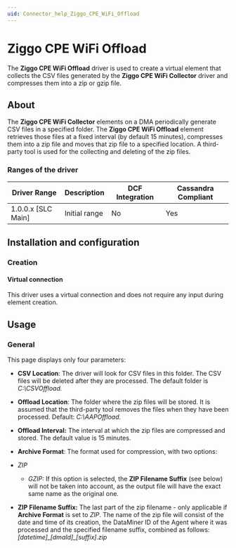 ```yaml
---
uid: Connector_help_Ziggo_CPE_WiFi_Offload
---
```


# Ziggo CPE WiFi Offload

The **Ziggo CPE WiFi Offload** driver is used to create a virtual element that collects the CSV files generated by the **Ziggo CPE WiFi Collector** driver and compresses them into a zip or gzip file.

## About

The **Ziggo CPE WiFi Collector** elements on a DMA periodically generate CSV files in a specified folder. The **Ziggo CPE WiFi Offload** element retrieves those files at a fixed interval (by default 15 minutes), compresses them into a zip file and moves that zip file to a specified location. A third-party tool is used for the collecting and deleting of the zip files.

### Ranges of the driver

| **Driver Range**     | **Description** | **DCF Integration** | **Cassandra Compliant** |
|----------------------|-----------------|---------------------|-------------------------|
| 1.0.0.x \[SLC Main\] | Initial range   | No                  | Yes                     |

## Installation and configuration

### Creation

#### Virtual connection

This driver uses a virtual connection and does not require any input during element creation.

## Usage

### General

This page displays only four parameters:

- **CSV Location**: The driver will look for CSV files in this folder. The CSV files will be deleted after they are processed. The default folder is *C:\CSVOffload.*

- **Offload Location**: The folder where the zip files will be stored. It is assumed that the third-party tool removes the files when they have been processed. Default: *C:\AAPOffload.*

- **Offload Interval:** The interval at which the zip files are compressed and stored. The default value is 15 minutes.

- **Archive Format**: The format used for compression, with two options:

- *ZIP*
  - *GZIP:* If this option is selected, the **ZIP Filename Suffix** (see below) will not be taken into account, as the output file will have the exact same name as the original one.

- **ZIP Filename Suffix:** The last part of the zip filename - only applicable if **Archive Format** is set to *ZIP*. The name of the zip file will consist of the date and time of its creation, the DataMiner ID of the Agent where it was processed and the specified filename suffix, combined as follows: *\[datetime\]\_\[dmaId\]\_\[suffix\].zip*
